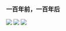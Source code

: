 ### 一百年前，一百年后
![](http://5b0988e595225.cdn.sohucs.com/images/20170929/604f980873f34760bf951e9a886eb14a.jpeg)
![](http://5b0988e595225.cdn.sohucs.com/images/20180615/18abe249143846408d710d87b732660c.jpeg)
![](http://5b0988e595225.cdn.sohucs.com/images/20180615/778b7bf90a544f42b9f8d1c204fee51c.jpeg)